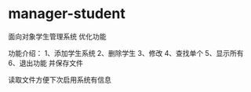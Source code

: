 # manager-student
面向对象学生管理系统 优化功能

功能介绍：
1、添加学生系统
2、删除学生
3、修改
4、查找单个
5、显示所有
6、退出功能
并保存文件

读取文件方便下次启用系统有信息
